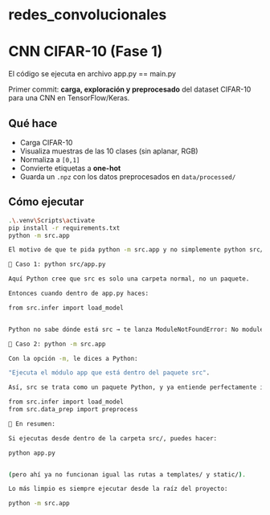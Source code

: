 # redes_convolucionales
# CNN CIFAR-10 (Fase 1)
El código se ejecuta en archivo app.py == main.py

Primer commit: **carga, exploración y preprocesado** del dataset CIFAR-10 para una CNN en TensorFlow/Keras.

## Qué hace
- Carga CIFAR-10
- Visualiza muestras de las 10 clases (sin aplanar, RGB)
- Normaliza a `[0,1]`
- Convierte etiquetas a **one-hot**
- Guarda un `.npz` con los datos preprocesados en `data/processed/`

## Cómo ejecutar
```bash
.\.venv\Scripts\activate
pip install -r requirements.txt
python -m src.app

El motivo de que te pida python -m src.app y no simplemente python src/app.py es por cómo funciona Python con los paquetes y módulos. Te explico claro y rápido:

🔹 Caso 1: python src/app.py

Aquí Python cree que src es solo una carpeta normal, no un paquete.

Entonces cuando dentro de app.py haces:

from src.infer import load_model


Python no sabe dónde está src → te lanza ModuleNotFoundError: No module named 'src'.

🔹 Caso 2: python -m src.app

Con la opción -m, le dices a Python:

"Ejecuta el módulo app que está dentro del paquete src".

Así, src se trata como un paquete Python, y ya entiende perfectamente imports como:

from src.infer import load_model
from src.data_prep import preprocess

📌 En resumen:

Si ejecutas desde dentro de la carpeta src/, puedes hacer:

python app.py


(pero ahí ya no funcionan igual las rutas a templates/ y static/).

Lo más limpio es siempre ejecutar desde la raíz del proyecto:

python -m src.app

